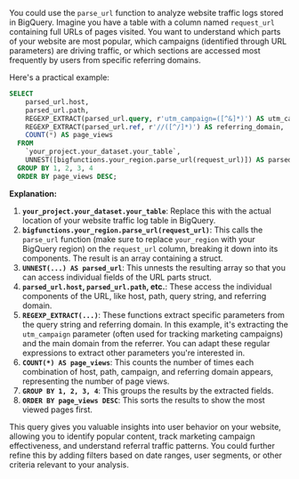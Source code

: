 You could use the `parse_url` function to analyze website traffic logs stored in BigQuery.  Imagine you have a table with a column named `request_url` containing full URLs of pages visited. You want to understand which parts of your website are most popular, which campaigns (identified through URL parameters) are driving traffic, or which sections are accessed most frequently by users from specific referring domains.

Here's a practical example:

```sql
SELECT
    parsed_url.host,
    parsed_url.path,
    REGEXP_EXTRACT(parsed_url.query, r'utm_campaign=([^&]*)') AS utm_campaign,
    REGEXP_EXTRACT(parsed_url.ref, r'//([^/]*)') AS referring_domain,
    COUNT(*) AS page_views
  FROM
    `your_project.your_dataset.your_table`,
    UNNEST([bigfunctions.your_region.parse_url(request_url)]) AS parsed_url
  GROUP BY 1, 2, 3, 4
  ORDER BY page_views DESC;

```

**Explanation:**

1. **`your_project.your_dataset.your_table`**: Replace this with the actual location of your website traffic log table in BigQuery.
2. **`bigfunctions.your_region.parse_url(request_url)`**: This calls the `parse_url` function (make sure to replace `your_region` with your BigQuery region) on the `request_url` column, breaking it down into its components.  The result is an array containing a struct.
3. **`UNNEST(...) AS parsed_url`**:  This unnests the resulting array so that you can access individual fields of the URL parts struct.
4. **`parsed_url.host`, `parsed_url.path`, etc.**:  These access the individual components of the URL, like host, path, query string, and referring domain.
5. **`REGEXP_EXTRACT(...)`**: These functions extract specific parameters from the query string and referring domain. In this example, it's extracting the `utm_campaign` parameter (often used for tracking marketing campaigns) and the main domain from the referrer.  You can adapt these regular expressions to extract other parameters you're interested in.
6. **`COUNT(*) AS page_views`**: This counts the number of times each combination of host, path, campaign, and referring domain appears, representing the number of page views.
7. **`GROUP BY 1, 2, 3, 4`**: This groups the results by the extracted fields.
8. **`ORDER BY page_views DESC`**: This sorts the results to show the most viewed pages first.

This query gives you valuable insights into user behavior on your website, allowing you to identify popular content, track marketing campaign effectiveness, and understand referral traffic patterns.  You could further refine this by adding filters based on date ranges, user segments, or other criteria relevant to your analysis.
